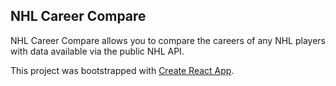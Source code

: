 ## NHL Career Compare

NHL Career Compare allows you to compare the careers of any NHL players with data available via the public NHL API.

This project was bootstrapped with [Create React App](https://github.com/facebook/create-react-app).